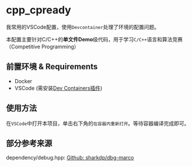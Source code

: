 # cpp_cpready

我常用的VSCode配置，使用`Devcontainer`处理了环境的配置问题。

本配置主要针对C/C++的**单文件Demo**级代码，用于学习`C/C++`语言和算法竞赛（Competitive Programming）

## 前置环境 & Requirements

- Docker
- VSCode (需安装[Dev Containers插件](https://marketplace.visualstudio.com/items?itemName=ms-vscode-remote.remote-containers))

## 使用方法

在`VSCode`中打开本项目，单击右下角的`在容器内重新打开`。等待容器编译完成即可。

## 部分参考来源

dependency/debug.hpp:
[Github: sharkdp/dbg-marco](https://github.com/sharkdp/dbg-macro)